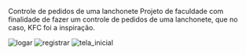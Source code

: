 Controle de pedidos de uma lanchonete
Projeto de faculdade com finalidade de fazer um controle de pedidos de uma lanchonete, que no caso, KFC foi a inspiração.

![logar](https://github.com/user-attachments/assets/a26291ca-12e3-4b86-9b0a-f774819b995e)
![registrar](https://github.com/user-attachments/assets/99b95caf-a2a9-43a3-a4d1-08e795ff177b)
![tela_inicial](https://github.com/user-attachments/assets/2d015ceb-7f4c-4006-8627-663d83fbf388)
